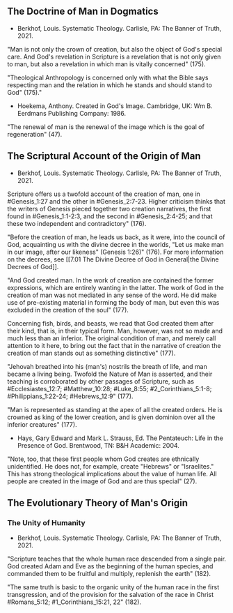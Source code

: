 ## The Doctrine of Man in Dogmatics

- Berkhof, Louis. Systematic Theology. Carlisle, PA: The Banner of Truth, 2021.

"Man is not only the crown of creation, but also the object of God's special care. And God's revelation in Scripture is a revelation that is not only given to man, but also a revelation in which man is vitally concerned" (175).

"Theological Anthropology is concerned only with what the Bible says respecting man and the relation in which he stands and should stand to God" (175)."

- Hoekema, Anthony. Created in God's Image. Cambridge, UK: Wm B. Eerdmans Publishing Company: 1986.

"The renewal of man is the renewal of the image which is the goal of regeneration" (47).

## The Scriptural Account of the Origin of Man

- Berkhof, Louis. Systematic Theology. Carlisle, PA: The Banner of Truth, 2021.

Scripture offers us a twofold account of the creation of man, one in #Genesis_1:27 and the other in #Genesis_2:7-23. Higher criticism thinks that the writers of Genesis pieced together two creation narratives, the first found in #Genesis_1:1-2:3, and the second in #Genesis_2:4-25; and that these two independent and contradictory" (176).

"Before the creation of man, he leads us back, as it were, into the council of God, acquainting us with the divine decree in the worlds, "Let us make man in our image, after our likeness" (Genesis 1:26)" (176). For more information on the decrees, see [[7.01 The Divine Decree of God in General|the Divine Decrees of God]].

"And God created man. In the work of creation are contained the former expressions, which are entirely wanting in the latter. The work of God in the creation of man was not mediated in any sense of the word. He did make use of pre-existing material in forming the body of man, but even this was excluded in the creation of the soul" (177).

Concerning fish, birds, and beasts, we read that God created them after their kind, that is, in their typical form. Man, however, was not so made and much less than an inferior. The original condition of man, and merely call attention to it here, to bring out the fact that in the narrative of creation the creation of man stands out as something distinctive" (177).

"Jehovah breathed into his (man's) nostrils the breath of life, and man became a living being. Twofold the Nature of Man is asserted, and their teaching is corroborated by other passages of Scripture, such as #Ecclesiastes_12:7; #Matthew_10:28; #Luke_8:55; #2_Corinthians_5:1-8; #Philippians_1:22-24; #Hebrews_12:9" (177).

"Man is represented as standing at the apex of all the created orders. He is crowned as king of the lower creation, and is given dominion over all the inferior creatures" (177).

- Hays, Gary Edward and Mark L. Strauss, Ed. The Pentateuch: Life in the Presence of God. Brentwood, TN: B&H Academic: 2004.

"Note, too, that these first people whom God creates are ethnically unidentified. He does not, for example, create "Hebrews" or "Israelites." This has strong theological implications about the value of human life. All people are created in the image of God and are thus special" (27).

## The Evolutionary Theory of Man's Origin

### The Unity of Humanity

- Berkhof, Louis. Systematic Theology. Carlisle, PA: The Banner of Truth, 2021.

"Scripture teaches that the whole human race descended from a single pair. God created Adam and Eve as the beginning of the human species, and commanded them to be fruitful and multiply, replenish the earth" (182).

"The same truth is basic to the organic unity of the human race in the first transgression, and of the provision for the salvation of the race in Christ #Romans_5:12; #1_Corinthians_15:21, 22" (182).